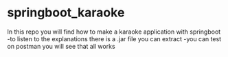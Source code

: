 # springboot_karaoke
In this repo you will find how to make a karaoke application with springboot
-to listen to the explanations there is a .jar file you can extract
-you can test on postman you will see that all works
